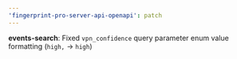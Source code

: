 ```yaml
---
'fingerprint-pro-server-api-openapi': patch
---
```


**events-search**: Fixed `vpn_confidence` query parameter enum value formatting (`high,` -> `high`)
